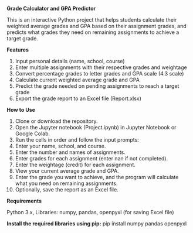 **Grade Calculator and GPA Predictor**

This is an interactive Python project that helps students calculate their weighted average grades and GPA based on their assignment grades, and predicts what grades they need on remaining assignments to achieve a target grade.

**Features**

1. Input personal details (name, school, course)
2. Enter multiple assignments with their respective grades and weightage
3. Convert percentage grades to letter grades and GPA scale (4.3 scale)
4. Calculate current weighted average grade and GPA
5. Predict the grade needed on pending assignments to reach a target grade
6. Export the grade report to an Excel file (Report.xlsx)

**How to Use**
1. Clone or download the repository.
2. Open the Jupyter notebook (Project.ipynb) in Jupyter Notebook or Google Colab.
3. Run the cells in order and follow the input prompts:
4. Enter your name, school, and course.
5. Enter the number and names of assignments.
6. Enter grades for each assignment (enter nan if not completed).
7. Enter the weightage (credit) for each assignment.
8. View your current average grade and GPA.
9. Enter the grade you want to achieve, and the program will calculate what you need on remaining assignments.
10. Optionally, save the report as an Excel file.

**Requirements**

Python 3.x, 
Libraries: numpy, pandas, openpyxl (for saving Excel file)

**Install the required libraries using pip:**
pip install numpy pandas openpyxl






